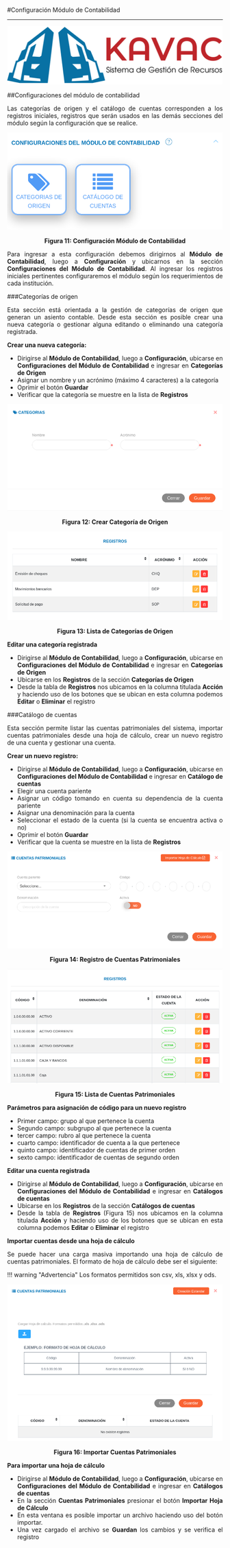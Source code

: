#Configuración Módulo de Contabilidad
*************************************
<div style="text-align: justify;" >

![Screenshot](../img/logokavac.png#imagen)

##Configuraciones del módulo de contabilidad

Las categorías de origen y el catálogo de cuentas corresponden a los registros iniciales, registros que serán usados en las demás secciones del módulo según la configuración que se realice. 

![Screenshot](../img/figure_11.png)<div style="text-align: center;font-weight: bold">Figura 11: Configuración Módulo de Contabilidad</div>

Para ingresar a esta configuración debemos dirigirnos al **Módulo de Contabilidad**, luego a **Configuración** y ubicarnos en la sección **Configuraciones del Módulo de Contabilidad**.  Al ingresar los registros iniciales pertinentes configuraremos el módulo según los requerimientos de cada institución.  

###Categorías de origen 

Esta sección está orientada a la gestión de categorías de origen que generan un asiento contable.  Desde esta sección es posible crear una nueva categoría o gestionar alguna editando o eliminando una categoría registrada.

**Crear una nueva categoría:** 

- Dirigirse al **Módulo de Contabilidad**, luego a **Configuración**, ubicarse en **Configuraciones del Módulo de Contabilidad** e ingresar en **Categorías de Origen**
- Asignar un nombre y un acrónimo (máximo 4 caracteres) a la categoría
- Oprimir el botón **Guardar**
- Verificar que la categoría se muestre en la lista de **Registros** 

![Screenshot](../img/figure_12.png)<div style="text-align: center;font-weight: bold">Figura 12: Crear Categoría de Origen</div>

![Screenshot](../img/figure_13.png)<div style="text-align: center;font-weight: bold">Figura 13: Lista de Categorías de Origen</div>


**Editar una categoría registrada** 

- Dirigirse al **Módulo de Contabilidad**, luego a **Configuración**, ubicarse en **Configuraciones del Módulo de Contabilidad** e ingresar en **Categorías de Origen**
- Ubicarse en los **Registros** de la sección **Categorías de Origen** 
- Desde la tabla de **Registros** nos ubicamos en la columna titulada **Acción** y haciendo uso de los botones que se ubican en esta columna podemos **Editar** o **Eliminar** el registro


###Catálogo de cuentas

Esta sección permite listar las cuentas patrimoniales del sistema, importar cuentas patrimoniales desde una hoja de cálculo, crear un nuevo registro de una cuenta y gestionar una cuenta. 

**Crear un nuevo registro:**

- Dirigirse al **Módulo de Contabilidad**, luego a **Configuración**, ubicarse en **Configuraciones del Módulo de Contabilidad** e ingresar en **Catálogo de cuentas**
- Elegir una cuenta pariente
- Asignar un código tomando en cuenta su dependencia de la cuenta pariente 
- Asignar una denominación para la cuenta 
- Seleccionar el estado de la cuenta (si la cuenta se encuentra activa o no)
- Oprimir el botón **Guardar**
- Verificar que la cuenta se muestre en la lista de **Registros**


![Screenshot](../img/figure_14.png)<div style="text-align: center;font-weight: bold">Figura 14: Registro de Cuentas Patrimoniales</div>

![Screenshot](../img/figure_15.png)<div style="text-align: center;font-weight: bold">Figura 15: Lista de Cuentas Patrimoniales</div>

**Parámetros para asignación de código para un nuevo registro**

- Primer campo: grupo al que pertenece la cuenta
- Segundo campo: subgrupo al que pertenece la cuenta 
- tercer campo: rubro al que pertenece la cuenta 
- cuarto campo: identificador de cuenta a la que pertenece
- quinto campo: identificador de cuentas de primer orden 
- sexto campo: identificador de cuentas de segundo orden

**Editar una cuenta registrada**

- Dirigirse al **Módulo de Contabilidad**, luego a **Configuración**, ubicarse en **Configuraciones del Módulo de Contabilidad** e ingresar en **Catálogos de cuentas**
- Ubicarse en los **Registros** de la sección **Catálogos de cuentas**
- Desde la tabla de **Registros** (Figura 15) nos ubicamos en la columna titulada **Acción** y haciendo uso de los botones que se ubican en esta columna podemos **Editar** o **Eliminar** el registro

**Importar cuentas desde una hoja de cálculo**

Se puede hacer una carga masiva importando una hoja de cálculo de cuentas patrimoniales.	El formato de hoja de cálculo debe ser el siguiente:

!!! warning "Advertencia"
	Los formatos permitidos son csv, xls, xlsx y ods.


![Screenshot](../img/figure_16.png)<div style="text-align: center;font-weight: bold">Figura 16: Importar Cuentas Patrimoniales</div>

**Para importar una hoja de cálculo** 

- Dirigirse al **Módulo de Contabilidad**, luego a **Configuración**, ubicarse en **Configuraciones del Módulo de Contabilidad** e ingresar en **Catálogos de cuentas**
- En la sección **Cuentas Patrimoniales** presionar el botón **Importar Hoja de Cálculo**
- En esta ventana es posible importar un archivo haciendo uso del botón importar.
- Una vez cargado el archivo se **Guardan** los cambios y se verifica el registro


</div>